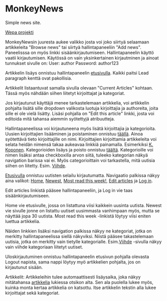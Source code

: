 # MonkeyNews
Simple news site.

[Wepa projekti](http://monkeynews.herokuapp.com/)

MonkeyNewsin juuresta aukee valikko josta voi joko siirtyä selaamaan artikkeleita "Browse news" tai siirtyä hallintapaneeliin "Add news".
Paneelisssa on myös linkki sisäänkirjautumiseen.
Hallintapaneelin käyttö vaatii kirjautumisen. Käytössä on vain yksinkertainen kirjautminen ja ainoat tunnukset sivulle on:
User: author
Password: author123

Artikkelin lisäys onnistuu hallintapaneelin [etusivulla](http://monkeynews.herokuapp.com/articles/).
Kaikki paitsi Lead paragraph kenttä ovat pakollisia.

Artikkelit listaantuvat samalla sivulla olevaan "Current Articles" kohtaan. Tässä myös nähdään siihen liitetyt kirjoittajat ja kategoriat.

Jos kirjautunut käyttäjä menee tarkastelemaan artikkelia, voi artikkelin pohjalta lisätä sille dropdown valikosta luotuja kirjoittajia ja authoreita, joita sille ei ole vielä lisätty. 
Lisäsi pohjalla on "Edit this article" linkki, josta voi editoida mitä tahansa aiemmin syötettyjä atribuutteja.

Hallintapaneelissa voi kirjautuneena myös lisätä kirjoittajia ja kategorioita.
Uusien kirjoittajien lisääminen ja poistaminen onnistuu [täällä](http://monkeynews.herokuapp.com/authors).
Ainoa syötettävä tieto kirjoittajille on nimi. 
Kirjoittajien kirjoittamia artikkeleita voi selata heidän nimensä takaa aukeavaa linkkiä painamalla. Esimerkiksi [K. Koponen](http://monkeynews.herokuapp.com/authors/93).
Kategorioiden lisäys ja poisto onnistuu [täältä](http://monkeynews.herokuapp.com/categories).
Kategorioille voi nimen lisäksi antaa checkboxilla arvon siitä, tuleeko kategorian näkyä navigation barissa vai ei.
Myös categorioittain voi tarkastella, mitä uutisia siihen on liitetty. Esim. [Viihde](http://monkeynews.herokuapp.com/categories/106).


[Etusivulla](http://monkeynews.herokuapp.com/home) onnistuu uutisten selailu kirjautumatta. Navigaatio palkissa näkyy aina valikot:
[Home](http://monkeynews.herokuapp.com/home), [Newest](http://monkeynews.herokuapp.com/home/newest), [Most read this week!](http://monkeynews.herokuapp.com/home/mostRead), [Edit articles](http://monkeynews.herokuapp.com/articles) ja [Log in](http://monkeynews.herokuapp.com/login).

Edit articles linkistä pääsee hallintapaneeliin, ja Log in vie taas sisäänkirjautumiseen.

Home vie etusivulle, jossa on listattuna viisi kaikkein uusinta uutista. Newest vie sivulle jonne on listattu uutiset uusimmasta vanhimpaan myös, mutta se näyttää jopa 30 uutista. Most read this week -linkistä löytyy viisi eniten luettua artikkelia.

Näiden linkkien lisäksi navigation palkissa näkyy ne kategoriat, jotka on merkitty hallintapaneelissa siellä näkyviksi. Niistä pääsee takastelemaan uutisia, jotka on merkitty vain tietylle kategorialle. Esim.[Viihde](http://monkeynews.herokuapp.com/home/Viihde) -sivulla
näkyy vain viihde kategoriaan liitetyt uutiset.

Uloskirjautuminen onnistuu hallintapaneelin etusivun pohjalla olevasta Logout napista, sama nappi löytyy myö artikkelien pohjalta, jos on kirjautunut sisään.

Artikkelit:
Artikkeleihin tulee automaattisesti lisäysaika, joka näkyy mitätahansa [artikkelia](http://monkeynews.herokuapp.com/articles/101) lukiessa otsikon alta. Sen ala puolella lukee myös, kuinka monta kertaa artikkelia on katsottu. Itse artikkelin tekstin alla lukee kirjoittajat sekä kategoriat.

